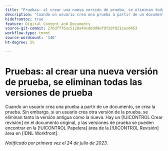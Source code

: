 ```yaml
---
title: "Pruebas: al crear una nueva versión de prueba, se eliminan todas las versiones de prueba"
description: "Cuando un usuario crea una prueba a partir de un documento, se crea la prueba. Sin embargo, si un usuario crea otra versión de la prueba, se eliminan tanto la versión antigua como la nueva. Hay un [!UICONTROL Crear revisión] en el documento original, y las versiones de prueba se pueden encontrar en la [!UICONTROL Papelera] área de la [!UICONTROL Revisión] área en [!DNL Workfront]."
hidefromtoc: true
feature: Digital Content and Documents
source-git-commit: 276dff76ac5128a49cd0dd9ef9f28f021cec0453
workflow-type: tm+mt
source-wordcount: '140'
ht-degree: 2%

---
```



# Pruebas: al crear una nueva versión de prueba, se eliminan todas las versiones de prueba

<!--WF and WFP TOCs-->

Cuando un usuario crea una prueba a partir de un documento, se crea la prueba. Sin embargo, si un usuario crea otra versión de la prueba, se eliminan tanto la versión antigua como la nueva. Hay un [!UICONTROL Crear revisión] en el documento original, y las versiones de prueba se pueden encontrar en la [!UICONTROL Papelera] área de la [!UICONTROL Revisión] área en [!DNL Workfront].

_Notificado por primera vez el 24 de julio de 2023._

